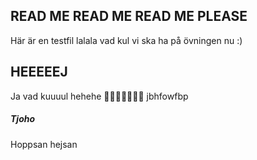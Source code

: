 ## READ ME READ ME READ ME PLEASE
Här är en testfil lalala vad kul vi ska ha på övningen nu
:)

## HEEEEEJ
Ja vad kuuuul hehehe
🥶🥵👻🥰🥳🤩😃
jbhfowfbp

##### Tjoho
Hoppsan hejsan